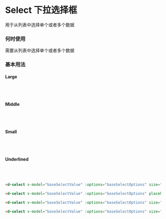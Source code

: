 # Select 下拉选择框

用于从列表中选择单个或者多个数据

### 何时使用

需要从列表中选择单个或者多个数据

### 基本用法

#### Large

<br/>
<d-select v-model="selectValue1" :options="selectOptions1" size="lg"></d-select>
<br/>

#### Middle

<br/>
<d-select v-model="selectValue2" :options="selectOptions2" placeholder="这是默认选择框"></d-select>
<br/>

#### Small

<br/>
<d-select v-model="selectValue3" :options="selectOptions3" size="sm"></d-select>
<br/>

#### Underlined

<br/>
<d-select v-model="selectValue4" :options="selectOptions4" size="lg" overview="underlined"></d-select>
<br/>

```html
<d-select v-model="baseSelectValue" :options="baseSelectOptions" size="lg"></d-select>

<d-select v-model="baseSelectValue" :options="baseSelectOptions" placeholder="这是默认选择框"></d-select>

<d-select v-model="baseSelectValue" :options="baseSelectOptions" size="sm"></d-select>

<d-select v-model="baseSelectValue" :options="baseSelectOptions" size="lg" overview="underlined"></d-select>
```

<script lang="ts">
import { defineComponent, ref, reactive } from 'vue'

export default defineComponent({
  setup() {
    const selectValue1 = ref('')
    const selectValue2 = ref('')
    const selectValue3 = ref('')
    const selectValue4 = ref(0)
    const selectOptions1 = reactive([
      1,2,3
    ])
    const selectOptions2 = reactive([
      'test','string','text'
    ])
    const selectOptions3 = reactive([
      1,2,3,'test',4,5,6,'string','text'
    ])
    const selectOptions4 = reactive([
      {
        name: '我',
        value: 0
      }, {
        name: '看看',
        value: 1
      }, {
        name: '什么情况',
        value: 2
      }
    ])
    
    return {
      selectValue1,
      selectValue2,
      selectValue3,
      selectValue4,
      selectOptions1,
      selectOptions2,
      selectOptions3,
      selectOptions4,
    }
  }
})
</script>

